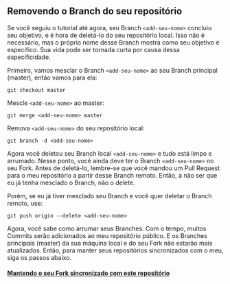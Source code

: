 ## Removendo o Branch do seu repositório

Se você seguiu o tutorial até agora, seu Branch `<add-seu-nome>` concluiu seu objetivo, e é hora de deletá-lo do seu repositório local. Isso não é necessário, mas o próprio nome desse Branch mostra como seu objetivo é específico. Sua vida pode ser tornada curta por causa dessa especificidade.

Primeiro, vamos mesclar o Branch `<add-seu-nome>` ao seu Branch principal (master), então vamos para ela:
```
git checkout master
```

Mescle `<add-seu-nome>` ao master:
```
git merge <add-seu-nome> master
```

Remova `<add-seu-nome>` do seu repositório local:
```
git branch -d <add-seu-nome>
```

Agora você deletou seu Branch local `<add-seu-nome>` e tudo está limpo e arrumado.
Nesse ponto, você ainda deve ter o Branch `<add-seu-nome>` no seu Fork. Antes de deletá-lo, lembre-se que você mandou um Pull Request para o meu repositório a partir desse Branch remoto. Então, a não ser que eu já tenha mesclado o Branch, não o delete.

Porém, se eu já tiver mesclado seu Branch e você quer deletar o Branch remoto, use:
```
git push origin --delete <add-seu-nome>
```

Agora, você sabe como arrumar seus Branches.
Com o tempo, muitos Commits serão adicionados ao meu repositório público. E os Branches principais (master) da sua máquina local e do seu Fork não estarão mais atualizados. Então, para manter seus repositórios sincronizados com o meu, siga os passos abaixo.

#### [Mantendo o seu Fork sincronizado com este repositório](keeping-your-fork-synced-with-this-repository.pt_br.md)
